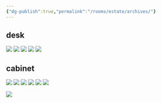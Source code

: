 ```yaml
---
{"dg-publish":true,"permalink":"/rooms/estate/archives/"}
---
```


## desk
![](https://i.imgur.com/D5bxFhu.jpeg)
![](https://i.imgur.com/ncnY01g.jpeg)
![](https://i.imgur.com/hxypsop.jpeg)
![](https://i.imgur.com/Zm7Az83.jpeg)
![](https://i.imgur.com/kw66sbN.jpeg)

## cabinet
![](https://i.imgur.com/oBE0JLz.jpeg)
![](https://i.imgur.com/bP2XBGM.jpeg)
![](https://i.imgur.com/6oWDDbH.jpeg)
![](https://i.imgur.com/FatZT9H.jpeg)
![](https://i.imgur.com/a8LXywr.jpeg)
![](https://i.imgur.com/wwJVcDk.jpeg)


![](https://i.imgur.com/ZdzD67N.png)